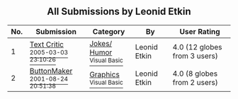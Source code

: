 ﻿<div align="center">

## All Submissions by Leonid  Etkin

</div>

No.  | Submission | Category | By   | User Rating
---- | ---------- | -------- | ---- | -----------
1 | [Text Critic<br /><sup>2005-03-03 23:10:26</sup>](https://github.com/Planet-Source-Code/leonid-etkin-text-critic__1-59289) | [Jokes/ Humor<br /><sup>Visual Basic</sup>](../ByCategory/jokes-humor__1-40.md) | Leonid  Etkin | 4.0 (12 globes from 3 users)
2 | [ButtonMaker<br /><sup>2001-08-24 20:51:38</sup>](https://github.com/Planet-Source-Code/leonid-etkin-buttonmaker__1-26623) | [Graphics<br /><sup>Visual Basic</sup>](../ByCategory/graphics__1-46.md) | Leonid  Etkin | 4.0 (8 globes from 2 users)
